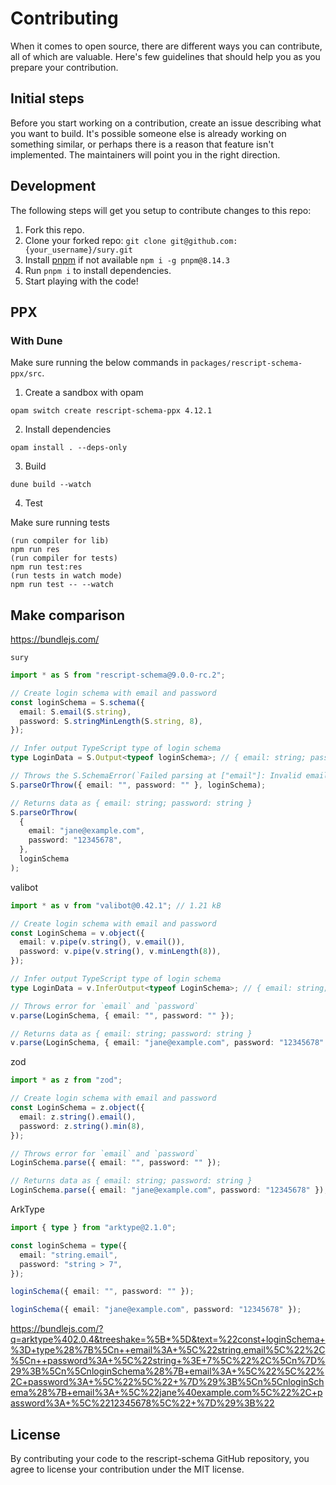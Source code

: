 # Contributing

When it comes to open source, there are different ways you can contribute, all of which are valuable. Here's few guidelines that should help you as you prepare your contribution.

## Initial steps

Before you start working on a contribution, create an issue describing what you want to build. It's possible someone else is already working on something similar, or perhaps there is a reason that feature isn't implemented. The maintainers will point you in the right direction.

## Development

The following steps will get you setup to contribute changes to this repo:

1. Fork this repo.
2. Clone your forked repo: `git clone git@github.com:{your_username}/sury.git`
3. Install [pnpm](https://pnpm.io/) if not available `npm i -g pnpm@8.14.3`
4. Run `pnpm i` to install dependencies.
5. Start playing with the code!

## PPX

### With Dune

Make sure running the below commands in `packages/rescript-schema-ppx/src`.

1. Create a sandbox with opam

```
opam switch create rescript-schema-ppx 4.12.1
```

2. Install dependencies

```
opam install . --deps-only
```

3. Build

```
dune build --watch
```

4. Test

Make sure running tests

```
(run compiler for lib)
npm run res
(run compiler for tests)
npm run test:res
(run tests in watch mode)
npm run test -- --watch
```

## Make comparison

https://bundlejs.com/

`sury`

```ts
import * as S from "rescript-schema@9.0.0-rc.2";

// Create login schema with email and password
const loginSchema = S.schema({
  email: S.email(S.string),
  password: S.stringMinLength(S.string, 8),
});

// Infer output TypeScript type of login schema
type LoginData = S.Output<typeof loginSchema>; // { email: string; password: string }

// Throws the S.SchemaError(`Failed parsing at ["email"]: Invalid email address`)
S.parseOrThrow({ email: "", password: "" }, loginSchema);

// Returns data as { email: string; password: string }
S.parseOrThrow(
  {
    email: "jane@example.com",
    password: "12345678",
  },
  loginSchema
);
```

valibot

```ts
import * as v from "valibot@0.42.1"; // 1.21 kB

// Create login schema with email and password
const LoginSchema = v.object({
  email: v.pipe(v.string(), v.email()),
  password: v.pipe(v.string(), v.minLength(8)),
});

// Infer output TypeScript type of login schema
type LoginData = v.InferOutput<typeof LoginSchema>; // { email: string; password: string }

// Throws error for `email` and `password`
v.parse(LoginSchema, { email: "", password: "" });

// Returns data as { email: string; password: string }
v.parse(LoginSchema, { email: "jane@example.com", password: "12345678" });
```

zod

```ts
import * as z from "zod";

// Create login schema with email and password
const LoginSchema = z.object({
  email: z.string().email(),
  password: z.string().min(8),
});

// Throws error for `email` and `password`
LoginSchema.parse({ email: "", password: "" });

// Returns data as { email: string; password: string }
LoginSchema.parse({ email: "jane@example.com", password: "12345678" });
```

ArkType

```ts
import { type } from "arktype@2.1.0";

const loginSchema = type({
  email: "string.email",
  password: "string > 7",
});

loginSchema({ email: "", password: "" });

loginSchema({ email: "jane@example.com", password: "12345678" });
```

https://bundlejs.com/?q=arktype%402.0.4&treeshake=%5B*%5D&text=%22const+loginSchema+%3D+type%28%7B%5Cn++email%3A+%5C%22string.email%5C%22%2C%5Cn++password%3A+%5C%22string+%3E+7%5C%22%2C%5Cn%7D%29%3B%5Cn%5CnloginSchema%28%7B+email%3A+%5C%22%5C%22%2C+password%3A+%5C%22%5C%22+%7D%29%3B%5Cn%5CnloginSchema%28%7B+email%3A+%5C%22jane%40example.com%5C%22%2C+password%3A+%5C%2212345678%5C%22+%7D%29%3B%22

## License

By contributing your code to the rescript-schema GitHub repository, you agree to license your contribution under the MIT license.
